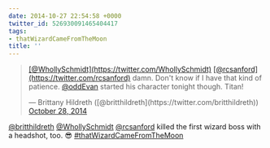 ```yaml
---
date: 2014-10-27 22:54:58 +0000
twitter_id: 526930091465404417
tags:
- thatWizardCameFromTheMoon
title: ''
---
```


<blockquote class="twitter-tweet"><p lang="en" dir="ltr"><a href="https://twitter.com/WhollySchmidt?ref_src=twsrc%5Etfw">[@WhollySchmidt](https://twitter.com/WhollySchmidt)</a> <a href="https://twitter.com/rcsanford?ref_src=twsrc%5Etfw">[@rcsanford](https://twitter.com/rcsanford)</a> damn. Don&#39;t know if I have that kind of patience. <a href="https://twitter.com/oddEvan?ref_src=twsrc%5Etfw">@oddEvan</a> started his character tonight though. Titan!</p>&mdash; Brittany Hildreth ([@britthildreth](https://twitter.com/britthildreth)) <a href="https://twitter.com/britthildreth/status/526929724077920256?ref_src=twsrc%5Etfw">October 28, 2014</a></blockquote>
<script async src="https://platform.twitter.com/widgets.js" charset="utf-8"></script>

[@britthildreth](https://twitter.com/britthildreth) [@WhollySchmidt](https://twitter.com/WhollySchmidt) [@rcsanford](https://twitter.com/rcsanford) killed the first wizard boss with a headshot, too. 😎 [#thatWizardCameFromTheMoon](https://twitter.com/hashtag/thatWizardCameFromTheMoon)
